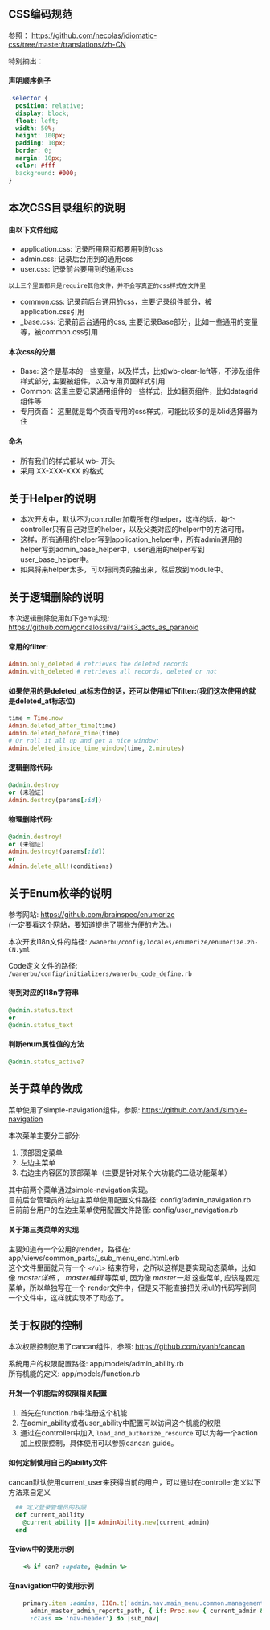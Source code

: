 ## CSS编码规范

参照： https://github.com/necolas/idiomatic-css/tree/master/translations/zh-CN

特别摘出：

#### 声明顺序例子

```css
.selector {
  position: relative;
  display: block;
  float: left;
  width: 50%;
  height: 100px;
  padding: 10px;
  border: 0;
  margin: 10px;
  color: #fff
  background: #000;
}
```

## 本次CSS目录组织的说明

#### 由以下文件组成  
  * application.css: 记录所用网页都要用到的css
  * admin.css: 记录后台用到的通用css
  * user.css: 记录前台要用到的通用css  
  
  `以上三个里面都只是require其他文件，并不会写真正的css样式在文件里`

  * common.css: 记录前后台通用的css，主要记录组件部分，被application.css引用
  * _base.css: 记录前后台通用的css, 主要记录Base部分，比如一些通用的变量等，被common.css引用

#### 本次css的分层  
  
  * Base: 这个是基本的一些变量，以及样式，比如wb-clear-left等，不涉及组件样式部分, 主要被组件，以及专用页面样式引用
  * Common: 这里主要记录通用组件的一些样式，比如翻页组件，比如datagrid组件等
  * 专用页面： 这里就是每个页面专用的css样式，可能比较多的是以id选择器为住

#### 命名
  
  * 所有我们的样式都以  wb- 开头
  * 采用 XX-XXX-XXX 的格式


## 关于Helper的说明

* 本次开发中，默认不为controller加载所有的helper，这样的话，每个controller只有自己对应的helper，以及父类对应的helper中的方法可用。  
* 这样，所有通用的helper写到application_helper中，所有admin通用的helper写到admin_base_helper中，user通用的helper写到user_base_helper中。  
* 如果将来helper太多，可以把同类的抽出来，然后放到module中。

## 关于逻辑删除的说明

本次逻辑删除使用如下gem实现:
https://github.com/goncalossilva/rails3_acts_as_paranoid  

#### 常用的filter:  

```ruby
Admin.only_deleted # retrieves the deleted records
Admin.with_deleted # retrieves all records, deleted or not
```
#### 如果使用的是deleted_at标志位的话，还可以使用如下filter:(我们这次使用的就是deleted_at标志位)  
```ruby
time = Time.now
Admin.deleted_after_time(time)
Admin.deleted_before_time(time)
# Or roll it all up and get a nice window:
Admin.deleted_inside_time_window(time, 2.minutes)
```
#### 逻辑删除代码:  
```ruby
@admin.destroy
or (未验证)
Admin.destroy(params[:id])
```
#### 物理删除代码:  
```ruby
@admin.destroy!
or (未验证)
Admin.destroy!(params[:id])
or
Admin.delete_all!(conditions)
```
## 关于Enum枚举的说明

参考网站:  https://github.com/brainspec/enumerize  
(一定要看这个网站，要知道提供了哪些方便的方法。)  

本次开发I18n文件的路径:  `/wanerbu/config/locales/enumerize/enumerize.zh-CN.yml`  

Code定义文件的路径:  `/wanerbu/config/initializers/wanerbu_code_define.rb`  

#### 得到对应的I18n字符串  
```ruby
@admin.status.text
or
@admin.status_text
```
#### 判断enum属性值的方法
```ruby
@admin.status_active?
```

## 关于菜单的做成

菜单使用了simple-navigation组件，参照:  https://github.com/andi/simple-navigation  

本次菜单主要分三部分:

1. 顶部固定菜单
2. 左边主菜单
3. 右边主内容区的顶部菜单（主要是针对某个大功能的二级功能菜单）  

其中前两个菜单通过simple-navigation实现。  
目前后台管理员的左边主菜单使用配置文件路径:  config/admin_navigation.rb  
目前前台用户的左边主菜单使用配置文件路径:  config/user_navigation.rb  

#### 关于第三类菜单的实现

主要知道有一个公用的render，路径在: app/views/common_parts/_sub_menu_end.html.erb  
这个文件里面就只有一个 `</ul>` 结束符号，之所以这样是要实现动态菜单，比如像 _*master详细*_ ，
_*master编辑*_ 等菜单, 因为像 _*master一览*_ 这些菜单, 应该是固定菜单，所以单独写在一个
render文件中，但是又不能直接把关闭ul的代码写到同一个文件中，这样就实现不了动态了。

## 关于权限的控制

本次权限控制使用了cancan组件，参照:  https://github.com/ryanb/cancan

系统用户的权限配置路径:  app/models/admin_ability.rb  
所有机能的定义: app/models/function.rb  

#### 开发一个机能后的权限相关配置

1. 首先在function.rb中注册这个机能
2. 在admin_ability或者user_ability中配置可以访问这个机能的权限
3. 通过在controller中加入  `load_and_authorize_resource`  可以为每一个action加上权限控制，具体使用可以参照cancan guide。

#### 如何定制使用自己的ability文件

cancan默认使用current_user来获得当前的用户，可以通过在controller定义以下方法来自定义

```ruby
  ## 定义登录管理员的权限
  def current_ability
    @current_ability ||= AdminAbility.new(current_admin)
  end
```
#### 在view中的使用示例

```ruby
    <% if can? :update, @admin %>
```
#### 在navigation中的使用示例

```ruby
    primary.item :admins, I18n.t('admin.nav.main_menu.common.management', model: Admin.model_name.human),
      admin_master_admin_reports_path, { if: Proc.new { current_admin && current_admin.ability?(:manage_admin) },
      :class => 'nav-header'} do |sub_nav|
```



